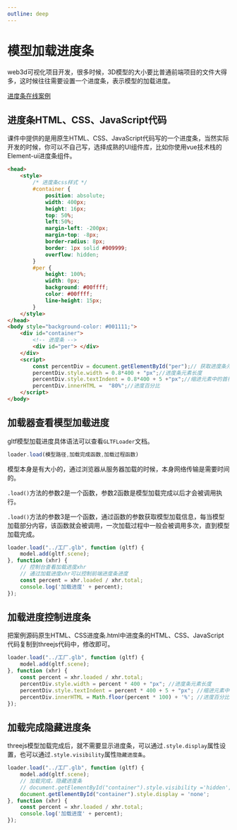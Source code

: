 ```yaml
---
outline: deep
---
```


# 模型加载进度条

web3d可视化项目开发，很多时候，3D模型的大小要比普通前端项目的文件大得多，这时候往往需要设置一个进度条，表示模型的加载进度。

[进度条在线案例](http://www.yanhuangxueyuan.com/3D/jixiezhuangpei/index.html)

## 进度条HTML、CSS、JavaScript代码

课件中提供的是用原生HTML、CSS、JavaScript代码写的一个进度条，当然实际开发的时候，你可以不自己写，选择成熟的UI组件库，比如你使用vue技术栈的Element-ui进度条组件。

```html
<head>
    <style>
        /* 进度条css样式 */
        #container {
            position: absolute;
            width: 400px;
            height: 16px;
            top: 50%;
            left:50%;
            margin-left: -200px;
            margin-top: -8px;
            border-radius: 8px;           
            border: 1px solid #009999;          
            overflow: hidden;
        }
        #per {
            height: 100%;
            width: 0px;
            background: #00ffff;
            color: #00ffff;
            line-height: 15px;          
        }
    </style>
</head>
<body style="background-color: #001111;">
    <div id="container">
        <!-- 进度条 -->
        <div id="per"> </div>
    </div>
    <script>        
        const percentDiv = document.getElementById("per");// 获取进度条元素
        percentDiv.style.width = 0.8*400 + "px";//进度条元素长度
        percentDiv.style.textIndent = 0.8*400 + 5 +"px";//缩进元素中的首行文本
        percentDiv.innerHTML =  "80%";//进度百分比
    </script>
</body>
```

## 加载器查看模型加载进度

gltf模型加载进度具体语法可以查看`GLTFLoader`文档。

```js
loader.load(模型路径,加载完成函数,加载过程函数)
```

模型本身是有大小的，通过浏览器从服务器加载的时候，本身网络传输是需要时间的。

`.load()`方法的参数2是一个函数，参数2函数是模型加载完成以后才会被调用执行。

`.load()`方法的参数3是一个函数，通过函数的参数获取模型加载信息，每当模型加载部分内容，该函数就会被调用，一次加载过程中一般会被调用多次，直到模型加载完成。

```js
loader.load("../工厂.glb", function (gltf) {
    model.add(gltf.scene);
}, function (xhr) {
    // 控制台查看加载进度xhr
    // 通过加载进度xhr可以控制前端进度条进度   
    const percent = xhr.loaded / xhr.total;
    console.log('加载进度' + percent);
});
```

## 加载进度控制进度条

把案例源码原生HTML、CSS进度条.html中进度条的HTML、CSS、JavaScript代码复制到threejs代码中，修改即可。

```js
loader.load("../工厂.glb", function (gltf) {
    model.add(gltf.scene);
}, function (xhr) {
    const percent = xhr.loaded / xhr.total;
    percentDiv.style.width = percent * 400 + "px"; //进度条元素长度
    percentDiv.style.textIndent = percent * 400 + 5 + "px"; //缩进元素中的首行文本
    percentDiv.innerHTML = Math.floor(percent * 100) + '%'; //进度百分比
});
```

## 加载完成隐藏进度条

threejs模型加载完成后，就不需要显示进度条，可以通过`.style.display`属性设置，也可以通过`.style.visibility`属性`隐藏进度条`。

```js
loader.load("../工厂.glb", function (gltf) {
    model.add(gltf.scene);
    // 加载完成，隐藏进度条
    // document.getElementById("container").style.visibility ='hidden';
    document.getElementById("container").style.display = 'none';
}, function (xhr) { 
    const percent = xhr.loaded / xhr.total;
    console.log('加载进度' + percent);
});
```
